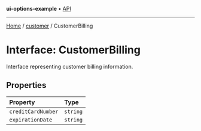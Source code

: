 **ui-options-example** • [API](../../README.md)

***

[Home](../../README.md) / [customer](../README.md) / CustomerBilling

# Interface: CustomerBilling

Interface representing customer billing information.

## Properties

| Property | Type |
| :------ | :------ |
| `creditCardNumber` | `string` |
| `expirationDate` | `string` |
